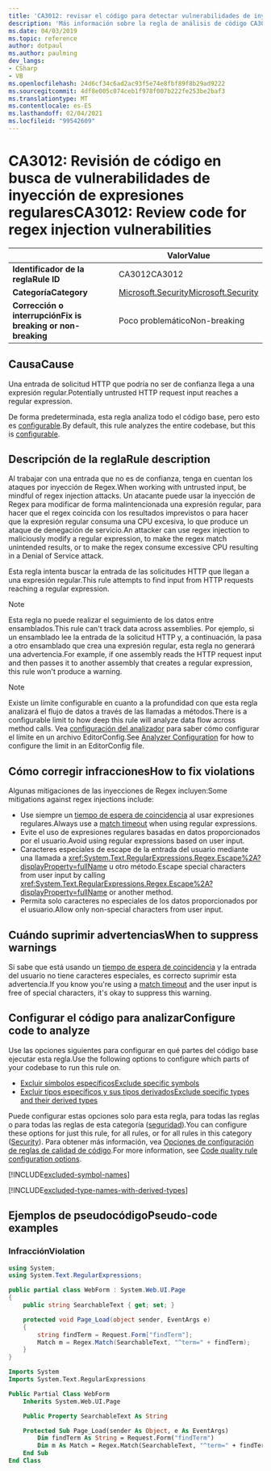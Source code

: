 ```yaml
---
title: 'CA3012: revisar el código para detectar vulnerabilidades de inyección de Regex (análisis de código)'
description: 'Más información sobre la regla de análisis de código CA3012: revisar el código para vulnerabilidades de inyección de Regex'
ms.date: 04/03/2019
ms.topic: reference
author: dotpaul
ms.author: paulming
dev_langs:
- CSharp
- VB
ms.openlocfilehash: 24d6cf34c6ad2ac93f5e74e8fbf89f8b29ad9222
ms.sourcegitcommit: 4df8e005c074ceb1f978f007b222fe253be2baf3
ms.translationtype: MT
ms.contentlocale: es-ES
ms.lasthandoff: 02/04/2021
ms.locfileid: "99542609"
---
```

# <a name="ca3012-review-code-for-regex-injection-vulnerabilities"></a><span data-ttu-id="7b089-103">CA3012: Revisión de código en busca de vulnerabilidades de inyección de expresiones regulares</span><span class="sxs-lookup"><span data-stu-id="7b089-103">CA3012: Review code for regex injection vulnerabilities</span></span>

| | <span data-ttu-id="7b089-104">Valor</span><span class="sxs-lookup"><span data-stu-id="7b089-104">Value</span></span> |
|-|-|
| <span data-ttu-id="7b089-105">**Identificador de la regla**</span><span class="sxs-lookup"><span data-stu-id="7b089-105">**Rule ID**</span></span> |<span data-ttu-id="7b089-106">CA3012</span><span class="sxs-lookup"><span data-stu-id="7b089-106">CA3012</span></span>|
| <span data-ttu-id="7b089-107">**Categoría**</span><span class="sxs-lookup"><span data-stu-id="7b089-107">**Category**</span></span> |[<span data-ttu-id="7b089-108">Microsoft.Security</span><span class="sxs-lookup"><span data-stu-id="7b089-108">Microsoft.Security</span></span>](security-warnings.md)|
| <span data-ttu-id="7b089-109">**Corrección o interrupción**</span><span class="sxs-lookup"><span data-stu-id="7b089-109">**Fix is breaking or non-breaking**</span></span> |<span data-ttu-id="7b089-110">Poco problemático</span><span class="sxs-lookup"><span data-stu-id="7b089-110">Non-breaking</span></span>|

## <a name="cause"></a><span data-ttu-id="7b089-111">Causa</span><span class="sxs-lookup"><span data-stu-id="7b089-111">Cause</span></span>

<span data-ttu-id="7b089-112">Una entrada de solicitud HTTP que podría no ser de confianza llega a una expresión regular.</span><span class="sxs-lookup"><span data-stu-id="7b089-112">Potentially untrusted HTTP request input reaches a regular expression.</span></span>

<span data-ttu-id="7b089-113">De forma predeterminada, esta regla analiza todo el código base, pero esto es [configurable](#configure-code-to-analyze).</span><span class="sxs-lookup"><span data-stu-id="7b089-113">By default, this rule analyzes the entire codebase, but this is [configurable](#configure-code-to-analyze).</span></span>

## <a name="rule-description"></a><span data-ttu-id="7b089-114">Descripción de la regla</span><span class="sxs-lookup"><span data-stu-id="7b089-114">Rule description</span></span>

<span data-ttu-id="7b089-115">Al trabajar con una entrada que no es de confianza, tenga en cuentan los ataques por inyección de Regex.</span><span class="sxs-lookup"><span data-stu-id="7b089-115">When working with untrusted input, be mindful of regex injection attacks.</span></span> <span data-ttu-id="7b089-116">Un atacante puede usar la inyección de Regex para modificar de forma malintencionada una expresión regular, para hacer que el regex coincida con los resultados imprevistos o para hacer que la expresión regular consuma una CPU excesiva, lo que produce un ataque de denegación de servicio.</span><span class="sxs-lookup"><span data-stu-id="7b089-116">An attacker can use regex injection to maliciously modify a regular expression, to make the regex match unintended results, or to make the regex consume excessive CPU resulting in a Denial of Service attack.</span></span>

<span data-ttu-id="7b089-117">Esta regla intenta buscar la entrada de las solicitudes HTTP que llegan a una expresión regular.</span><span class="sxs-lookup"><span data-stu-id="7b089-117">This rule attempts to find input from HTTP requests reaching a regular expression.</span></span>

> [!NOTE]
> <span data-ttu-id="7b089-118">Esta regla no puede realizar el seguimiento de los datos entre ensamblados.</span><span class="sxs-lookup"><span data-stu-id="7b089-118">This rule can't track data across assemblies.</span></span> <span data-ttu-id="7b089-119">Por ejemplo, si un ensamblado lee la entrada de la solicitud HTTP y, a continuación, la pasa a otro ensamblado que crea una expresión regular, esta regla no generará una advertencia.</span><span class="sxs-lookup"><span data-stu-id="7b089-119">For example, if one assembly reads the HTTP request input and then passes it to another assembly that creates a regular expression, this rule won't produce a warning.</span></span>

> [!NOTE]
> <span data-ttu-id="7b089-120">Existe un límite configurable en cuanto a la profundidad con que esta regla analizará el flujo de datos a través de las llamadas a métodos.</span><span class="sxs-lookup"><span data-stu-id="7b089-120">There is a configurable limit to how deep this rule will analyze data flow across method calls.</span></span> <span data-ttu-id="7b089-121">Vea [configuración del analizador](https://github.com/dotnet/roslyn-analyzers/blob/master/docs/Analyzer%20Configuration.md#dataflow-analysis) para saber cómo configurar el límite en un archivo EditorConfig.</span><span class="sxs-lookup"><span data-stu-id="7b089-121">See [Analyzer Configuration](https://github.com/dotnet/roslyn-analyzers/blob/master/docs/Analyzer%20Configuration.md#dataflow-analysis) for how to configure the limit in an EditorConfig file.</span></span>

## <a name="how-to-fix-violations"></a><span data-ttu-id="7b089-122">Cómo corregir infracciones</span><span class="sxs-lookup"><span data-stu-id="7b089-122">How to fix violations</span></span>

<span data-ttu-id="7b089-123">Algunas mitigaciones de las inyecciones de Regex incluyen:</span><span class="sxs-lookup"><span data-stu-id="7b089-123">Some mitigations against regex injections include:</span></span>

- <span data-ttu-id="7b089-124">Use siempre un [tiempo de espera de coincidencia](../../../standard/base-types/best-practices.md#use-time-out-values) al usar expresiones regulares.</span><span class="sxs-lookup"><span data-stu-id="7b089-124">Always use a [match timeout](../../../standard/base-types/best-practices.md#use-time-out-values) when using regular expressions.</span></span>
- <span data-ttu-id="7b089-125">Evite el uso de expresiones regulares basadas en datos proporcionados por el usuario.</span><span class="sxs-lookup"><span data-stu-id="7b089-125">Avoid using regular expressions based on user input.</span></span>
- <span data-ttu-id="7b089-126">Caracteres especiales de escape de la entrada del usuario mediante una llamada a <xref:System.Text.RegularExpressions.Regex.Escape%2A?displayProperty=fullName> u otro método.</span><span class="sxs-lookup"><span data-stu-id="7b089-126">Escape special characters from user input by calling <xref:System.Text.RegularExpressions.Regex.Escape%2A?displayProperty=fullName> or another method.</span></span>
- <span data-ttu-id="7b089-127">Permita solo caracteres no especiales de los datos proporcionados por el usuario.</span><span class="sxs-lookup"><span data-stu-id="7b089-127">Allow only non-special characters from user input.</span></span>

## <a name="when-to-suppress-warnings"></a><span data-ttu-id="7b089-128">Cuándo suprimir advertencias</span><span class="sxs-lookup"><span data-stu-id="7b089-128">When to suppress warnings</span></span>

<span data-ttu-id="7b089-129">Si sabe que está usando un [tiempo de espera de coincidencia](../../../standard/base-types/best-practices.md#use-time-out-values) y la entrada del usuario no tiene caracteres especiales, es correcto suprimir esta advertencia.</span><span class="sxs-lookup"><span data-stu-id="7b089-129">If you know you're using a [match timeout](../../../standard/base-types/best-practices.md#use-time-out-values) and the user input is free of special characters, it's okay to suppress this warning.</span></span>

## <a name="configure-code-to-analyze"></a><span data-ttu-id="7b089-130">Configurar el código para analizar</span><span class="sxs-lookup"><span data-stu-id="7b089-130">Configure code to analyze</span></span>

<span data-ttu-id="7b089-131">Use las opciones siguientes para configurar en qué partes del código base ejecutar esta regla.</span><span class="sxs-lookup"><span data-stu-id="7b089-131">Use the following options to configure which parts of your codebase to run this rule on.</span></span>

- [<span data-ttu-id="7b089-132">Excluir símbolos específicos</span><span class="sxs-lookup"><span data-stu-id="7b089-132">Exclude specific symbols</span></span>](#exclude-specific-symbols)
- [<span data-ttu-id="7b089-133">Excluir tipos específicos y sus tipos derivados</span><span class="sxs-lookup"><span data-stu-id="7b089-133">Exclude specific types and their derived types</span></span>](#exclude-specific-types-and-their-derived-types)

<span data-ttu-id="7b089-134">Puede configurar estas opciones solo para esta regla, para todas las reglas o para todas las reglas de esta categoría ([seguridad](security-warnings.md)).</span><span class="sxs-lookup"><span data-stu-id="7b089-134">You can configure these options for just this rule, for all rules, or for all rules in this category ([Security](security-warnings.md)).</span></span> <span data-ttu-id="7b089-135">Para obtener más información, vea [Opciones de configuración de reglas de calidad de código](../code-quality-rule-options.md).</span><span class="sxs-lookup"><span data-stu-id="7b089-135">For more information, see [Code quality rule configuration options](../code-quality-rule-options.md).</span></span>

[!INCLUDE[excluded-symbol-names](~/includes/code-analysis/excluded-symbol-names.md)]

[!INCLUDE[excluded-type-names-with-derived-types](~/includes/code-analysis/excluded-type-names-with-derived-types.md)]

## <a name="pseudo-code-examples"></a><span data-ttu-id="7b089-136">Ejemplos de pseudocódigo</span><span class="sxs-lookup"><span data-stu-id="7b089-136">Pseudo-code examples</span></span>

### <a name="violation"></a><span data-ttu-id="7b089-137">Infracción</span><span class="sxs-lookup"><span data-stu-id="7b089-137">Violation</span></span>

```csharp
using System;
using System.Text.RegularExpressions;

public partial class WebForm : System.Web.UI.Page
{
    public string SearchableText { get; set; }

    protected void Page_Load(object sender, EventArgs e)
    {
        string findTerm = Request.Form["findTerm"];
        Match m = Regex.Match(SearchableText, "^term=" + findTerm);
    }
}
```

```vb
Imports System
Imports System.Text.RegularExpressions

Public Partial Class WebForm
    Inherits System.Web.UI.Page

    Public Property SearchableText As String

    Protected Sub Page_Load(sender As Object, e As EventArgs)
        Dim findTerm As String = Request.Form("findTerm")
        Dim m As Match = Regex.Match(SearchableText, "^term=" + findTerm)
    End Sub
End Class
```
